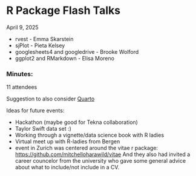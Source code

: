 # R Package Flash Talks
April 9, 2025

* rvest - Emma Skarstein
* sjPlot - Pieta Kelsey
* googlesheets4 and googledrive - Brooke Wolford
* ggplot2 and RMarkdown - Elisa Moreno

### Minutes:

11 attendees 

Suggestion to also consider [Quarto](https://quarto.org/docs/computations/r.html)

Ideas for future events:
- Hackathon (maybe good for Tekna collaboration)
- Taylor Swift data set :)
- Working through a vignette/data science book with R ladies
- Virtual meet up with R-ladies from Bergen
- event in Zurich was centered around the vitae r package: https://github.com/mitchelloharawild/vitae
And they also had invited a career councelor from the university who gave some general advice about what to include/not include in a CV.

